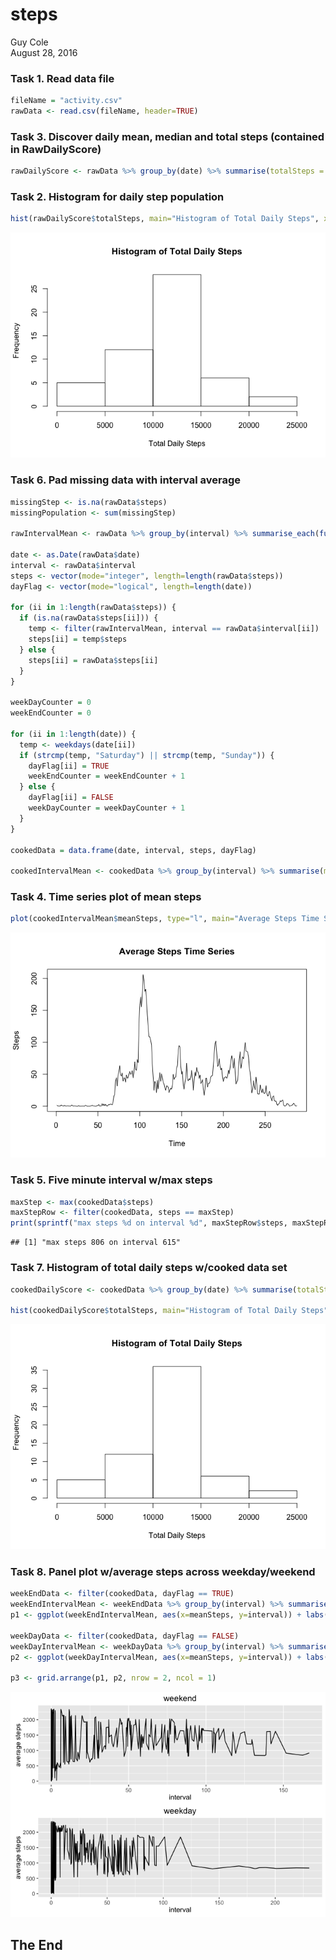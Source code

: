 # steps
Guy Cole  
August 28, 2016  



### Task 1. Read data file

```r
fileName = "activity.csv"
rawData <- read.csv(fileName, header=TRUE)
```


### Task 3.  Discover daily mean, median and total steps (contained in RawDailyScore)

```r
rawDailyScore <- rawData %>% group_by(date) %>% summarise(totalSteps = sum(steps), meanSteps = mean(steps), medianSteps = median(steps))
```

### Task 2. Histogram for daily step population

```r
hist(rawDailyScore$totalSteps, main="Histogram of Total Daily Steps", xlab="Total Daily Steps")
```

![](knit1_files/figure-html/stepHistogram-1.png)<!-- -->

### Task 6. Pad missing data with interval average

```r
missingStep <- is.na(rawData$steps)
missingPopulation <- sum(missingStep)

rawIntervalMean <- rawData %>% group_by(interval) %>% summarise_each(funs(mean(., na.rm=TRUE)))

date <- as.Date(rawData$date)
interval <- rawData$interval
steps <- vector(mode="integer", length=length(rawData$steps))
dayFlag <- vector(mode="logical", length=length(date))

for (ii in 1:length(rawData$steps)) {
  if (is.na(rawData$steps[ii])) {
    temp <- filter(rawIntervalMean, interval == rawData$interval[ii])
    steps[ii] = temp$steps
  } else {
    steps[ii] = rawData$steps[ii]
  }
}

weekDayCounter = 0
weekEndCounter = 0

for (ii in 1:length(date)) {
  temp <- weekdays(date[ii])
  if (strcmp(temp, "Saturday") || strcmp(temp, "Sunday")) {
    dayFlag[ii] = TRUE
    weekEndCounter = weekEndCounter + 1
  } else {
    dayFlag[ii] = FALSE
    weekDayCounter = weekDayCounter + 1
  }
}

cookedData = data.frame(date, interval, steps, dayFlag)

cookedIntervalMean <- cookedData %>% group_by(interval) %>% summarise(meanSteps = mean(steps))
```

### Task 4. Time series plot of mean steps

```r
plot(cookedIntervalMean$meanSteps, type="l", main="Average Steps Time Series", xlab="Time", ylab="Steps")
```

![](knit1_files/figure-html/timeSeries-1.png)<!-- -->

### Task 5. Five minute interval w/max steps

```r
maxStep <- max(cookedData$steps)
maxStepRow <- filter(cookedData, steps == maxStep)
print(sprintf("max steps %d on interval %d", maxStepRow$steps, maxStepRow$interval))
```

```
## [1] "max steps 806 on interval 615"
```

### Task 7. Histogram of total daily steps w/cooked data set

```r
cookedDailyScore <- cookedData %>% group_by(date) %>% summarise(totalSteps = sum(steps), meanSteps = mean(steps), medianSteps = median(steps))

hist(cookedDailyScore$totalSteps, main="Histogram of Total Daily Steps", xlab="Total Daily Steps")
```

![](knit1_files/figure-html/cookedAndRaw-1.png)<!-- -->

### Task 8. Panel plot w/average steps across weekday/weekend 

```r
weekEndData <- filter(cookedData, dayFlag == TRUE)
weekEndIntervalMean <- weekEndData %>% group_by(interval) %>% summarise(meanSteps = mean(steps))
p1 <- ggplot(weekEndIntervalMean, aes(x=meanSteps, y=interval)) + labs(title="weekend", x="interval", y="average steps") + geom_line()

weekDayData <- filter(cookedData, dayFlag == FALSE)
weekDayIntervalMean <- weekDayData %>% group_by(interval) %>% summarise(meanSteps = mean(steps))
p2 <- ggplot(weekDayIntervalMean, aes(x=meanSteps, y=interval)) + labs(title="weekday", x="interval", y="average steps") + geom_line()

p3 <- grid.arrange(p1, p2, nrow = 2, ncol = 1)
```

![](knit1_files/figure-html/weekDayWeekEnd-1.png)<!-- -->

## The End
